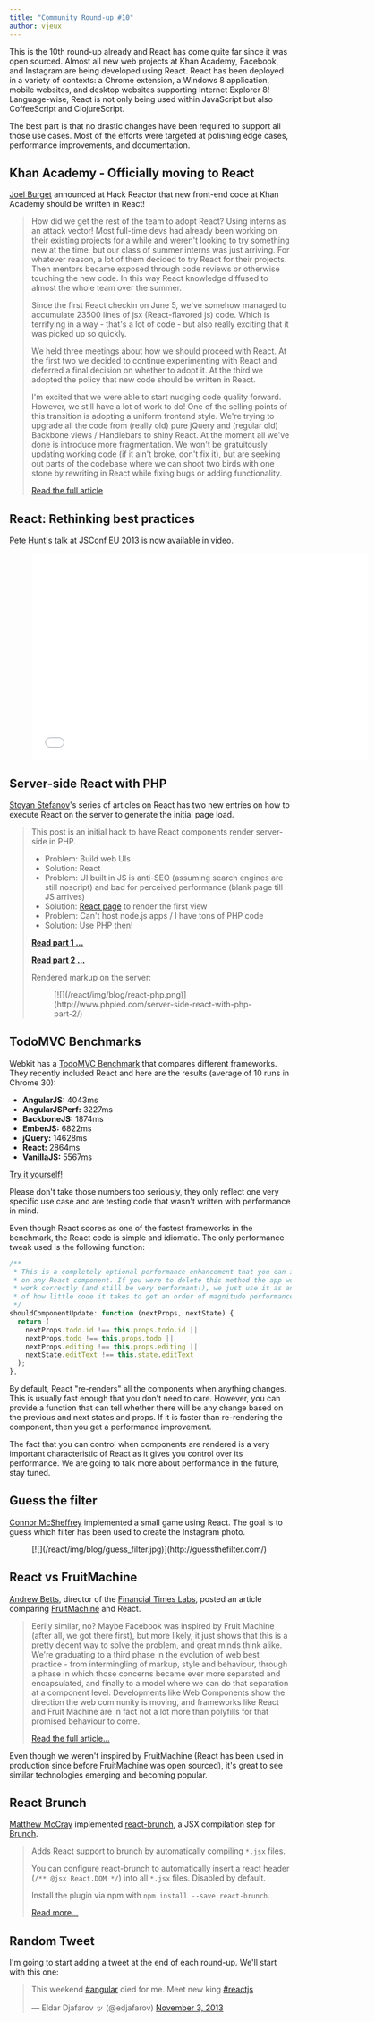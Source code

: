 ```yaml
---
title: "Community Round-up #10"
author: vjeux
---
```


This is the 10th round-up already and React has come quite far since it was open sourced. Almost all new web projects at Khan Academy, Facebook, and Instagram are being developed using React. React has been deployed in a variety of contexts: a Chrome extension, a Windows 8 application, mobile websites, and desktop websites supporting Internet Explorer 8! Language-wise, React is not only being used within JavaScript but also CoffeeScript and ClojureScript.

The best part is that no drastic changes have been required to support all those use cases. Most of the efforts were targeted at polishing edge cases, performance improvements, and documentation.

## Khan Academy - Officially moving to React

[Joel Burget](http://joelburget.com/) announced at Hack Reactor that new front-end code at Khan Academy should be written in React!

> How did we get the rest of the team to adopt React? Using interns as an attack vector! Most full-time devs had already been working on their existing projects for a while and weren't looking to try something new at the time, but our class of summer interns was just arriving. For whatever reason, a lot of them decided to try React for their projects. Then mentors became exposed through code reviews or otherwise touching the new code. In this way React knowledge diffused to almost the whole team over the summer.
>
> Since the first React checkin on June 5, we've somehow managed to accumulate 23500 lines of jsx (React-flavored js) code. Which is terrifying in a way - that's a lot of code - but also really exciting that it was picked up so quickly.
>
> We held three meetings about how we should proceed with React. At the first two we decided to continue experimenting with React and deferred a final decision on whether to adopt it. At the third we adopted the policy that new code should be written in React.
>
> I'm excited that we were able to start nudging code quality forward. However, we still have a lot of work to do! One of the selling points of this transition is adopting a uniform frontend style. We're trying to upgrade all the code from (really old) pure jQuery and (regular old) Backbone views / Handlebars to shiny React. At the moment all we've done is introduce more fragmentation. We won't be gratuitously updating working code (if it ain't broke, don't fix it), but are seeking out parts of the codebase where we can shoot two birds with one stone by rewriting in React while fixing bugs or adding functionality.
>
> [Read the full article](http://joelburget.com/backbone-to-react/)


## React: Rethinking best practices

[Pete Hunt](http://www.petehunt.net/)'s talk at JSConf EU 2013 is now available in video.

<figure><iframe width="600" height="370" src="//www.youtube-nocookie.com/embed/x7cQ3mrcKaY" frameborder="0" allowfullscreen></iframe></figure>


## Server-side React with PHP

[Stoyan Stefanov](http://www.phpied.com/)'s series of articles on React has two new entries on how to execute React on the server to generate the initial page load.

> This post is an initial hack to have React components render server-side in PHP.
>
> - Problem: Build web UIs
> - Solution: React
> - Problem: UI built in JS is anti-SEO (assuming search engines are still noscript) and bad for perceived performance (blank page till JS arrives)
> - Solution: [React page](https://github.com/facebook/react-page) to render the first view
> - Problem: Can't host node.js apps / I have tons of PHP code
> - Solution: Use PHP then!
>
> [**Read part 1 ...**](http://www.phpied.com/server-side-react-with-php/)
>
> [**Read part 2 ...**](http://www.phpied.com/server-side-react-with-php-part-2/)
>
> Rendered markup on the server:
> <figure>[![](/react/img/blog/react-php.png)](http://www.phpied.com/server-side-react-with-php-part-2/)</figure>


## TodoMVC Benchmarks

Webkit has a [TodoMVC Benchmark](https://github.com/WebKit/webkit/tree/master/PerformanceTests/DoYouEvenBench) that compares different frameworks. They recently included React and here are the results (average of 10 runs in Chrome 30):

- **AngularJS:** 4043ms
- **AngularJSPerf:** 3227ms
- **BackboneJS:** 1874ms
- **EmberJS:** 6822ms
- **jQuery:** 14628ms
- **React:** 2864ms
- **VanillaJS:** 5567ms

[Try it yourself!](http://www.petehunt.net/react/tastejs/benchmark.html)

Please don't take those numbers too seriously, they only reflect one very specific use case and are testing code that wasn't written with performance in mind.

Even though React scores as one of the fastest frameworks in the benchmark, the React code is simple and idiomatic. The only performance tweak used is the following function:

```javascript
/**
 * This is a completely optional performance enhancement that you can implement
 * on any React component. If you were to delete this method the app would still
 * work correctly (and still be very performant!), we just use it as an example
 * of how little code it takes to get an order of magnitude performance improvement.
 */
shouldComponentUpdate: function (nextProps, nextState) {
  return (
    nextProps.todo.id !== this.props.todo.id ||
    nextProps.todo !== this.props.todo ||
    nextProps.editing !== this.props.editing ||
    nextState.editText !== this.state.editText
  );
},
```

By default, React "re-renders" all the components when anything changes. This is usually fast enough that you don't need to care. However, you can provide a function that can tell whether there will be any change based on the previous and next states and props. If it is faster than re-rendering the component, then you get a performance improvement.

The fact that you can control when components are rendered is a very important characteristic of React as it gives you control over its performance. We are going to talk more about performance in the future, stay tuned.

## Guess the filter

[Connor McSheffrey](http://conr.me) implemented a small game using React. The goal is to guess which filter has been used to create the Instagram photo.
<figure>[![](/react/img/blog/guess_filter.jpg)](http://guessthefilter.com/)</figure>


## React vs FruitMachine

[Andrew Betts](http://trib.tv/), director of the [Financial Times Labs](http://labs.ft.com/), posted an article comparing [FruitMachine](https://github.com/ftlabs/fruitmachine) and React.

> Eerily similar, no? Maybe Facebook was inspired by Fruit Machine (after all, we got there first), but more likely, it just shows that this is a pretty decent way to solve the problem, and great minds think alike. We're graduating to a third phase in the evolution of web best practice - from intermingling of markup, style and behaviour, through a phase in which those concerns became ever more separated and encapsulated, and finally to a model where we can do that separation at a component level. Developments like Web Components show the direction the web community is moving, and frameworks like React and Fruit Machine are in fact not a lot more than polyfills for that promised behaviour to come.
>
> [Read the full article...](http://labs.ft.com/2013/10/client-side-layout-engines-react-vs-fruitmachine/)

Even though we weren't inspired by FruitMachine (React has been used in production since before FruitMachine was open sourced), it's great to see similar technologies emerging and becoming popular.

## React Brunch

[Matthew McCray](http://elucidata.net/) implemented [react-brunch](https://npmjs.org/package/react-brunch), a JSX compilation step for [Brunch](http://brunch.io/).

> Adds React support to brunch by automatically compiling `*.jsx` files.
>
> You can configure react-brunch to automatically insert a react header (`/** @jsx React.DOM */`) into all `*.jsx` files. Disabled by default.
>
> Install the plugin via npm with `npm install --save react-brunch`.
>
> [Read more...](https://npmjs.org/package/react-brunch)

## Random Tweet

I'm going to start adding a tweet at the end of each round-up. We'll start with this one:

<blockquote class="twitter-tweet"><p>This weekend <a href="https://twitter.com/search?q=%23angular&amp;src=hash">#angular</a> died for me. Meet new king <a href="https://twitter.com/search?q=%23reactjs&amp;src=hash">#reactjs</a></p>&mdash; Eldar Djafarov &#x30C3; (@edjafarov) <a href="https://twitter.com/edjafarov/statuses/397033796710961152">November 3, 2013</a></blockquote>
